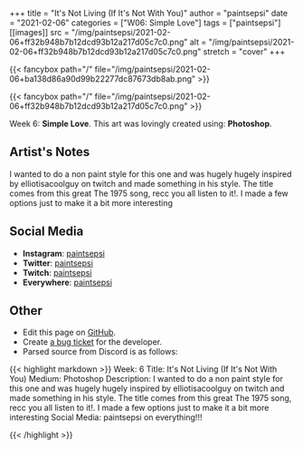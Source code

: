 +++
title =       "It's Not Living (If It's Not With You)"
author =      "paintsepsi"
date =        "2021-02-06"
categories =  ["W06: Simple Love"]
tags =        ["paintsepsi"]
[[images]]
                      src = "/img/paintsepsi/2021-02-06+ff32b948b7b12dcd93b12a217d05c7c0.png"
                      alt = "/img/paintsepsi/2021-02-06+ff32b948b7b12dcd93b12a217d05c7c0.png"
                      stretch = "cover"
+++


{{< fancybox path="/" file="/img/paintsepsi/2021-02-06+ba138d86a90d99b22277dc87673db8ab.png" >}}

{{< fancybox path="/" file="/img/paintsepsi/2021-02-06+ff32b948b7b12dcd93b12a217d05c7c0.png" >}}


Week 6: **Simple Love**. This art was lovingly created using: **Photoshop**.

## Artist's Notes

I wanted to do a non paint style for this one and was hugely hugely inspired by elliotisacoolguy on twitch and made something in his style. The title comes from this great The 1975 song, recc you all listen to it!. I made a few options just to make it a bit more interesting

## Social Media

- **Instagram**: [paintsepsi]()
- **Twitter**: [paintsepsi]()
- **Twitch**: [paintsepsi]()
- **Everywhere**: [paintsepsi]()


## Other

- Edit this page on [GitHub](https://github.com/teaminkling/web-refresh/edit/main/blog/content/blog/paintsepsi-week-6-185c.md).
- Create [a bug ticket](https://github.com/teaminkling/web-refresh/issues/new?assignees=&labels=bug&template=problem-report.md&title=) for the developer.
- Parsed source from Discord is as follows:

{{< highlight markdown >}}
Week: 6
Title: It's Not Living (If It's Not With You)
Medium: Photoshop
Description: I wanted to do a non paint style for this one and was hugely hugely inspired by elliotisacoolguy on twitch and made something in his style. The title comes from this great The 1975 song, recc you all listen to it!. I made a few options just to make it a bit more interesting
Social Media: paintsepsi on everything!!!


{{< /highlight >}}